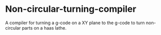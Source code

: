 # Non-circular-turning-compiler
A compiler for turning a g-code on a XY plane to the g-code to turn non-circular parts on a haas lathe.